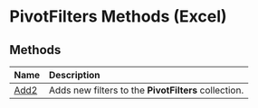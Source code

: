 
# PivotFilters Methods (Excel)

## Methods



|**Name**|**Description**|
|:-----|:-----|
| [Add2](bf3bb727-4c00-1f8e-5acd-af0b974cba5b.md)|Adds new filters to the  **PivotFilters** collection.|
